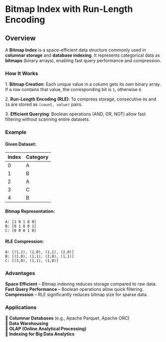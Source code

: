 # Bitmap Index with Run-Length Encoding

## Overview
A **Bitmap Index** is a space-efficient data structure commonly used in **columnar storage** and **database indexing**. It represents categorical data as **bitmaps** (binary arrays), enabling fast query performance and compression.

### How It Works
1️. **Bitmap Creation**: Each unique value in a column gets its own binary array. If a row contains that value, the corresponding bit is `1`, otherwise `0`.

2️. **Run-Length Encoding (RLE)**: To compress storage, consecutive `0`s and `1`s are stored as `(count, value)` pairs.

3️. **Efficient Querying**: Boolean operations (AND, OR, NOT) allow fast filtering without scanning entire datasets.

### Example
#### Given Dataset:
| Index | Category |
|-------|----------|
| 0     | A        |
| 1     | B        |
| 2     | A        |
| 3     | C        |
| 4     | B        |

#### Bitmap Representation:
```
A: [1 0 1 0 0]
B: [0 1 0 0 1]
C: [0 0 0 1 0]
```

#### RLE Compression:
```
A: [(1,1), (1,0), (1,1), (2,0)]
B: [(1,0), (1,1), (2,0), (1,1)]
C: [(3,0), (1,1), (1,0)]
```

### Advantages
**Space Efficient** – Bitmap indexing reduces storage compared to raw data.  
**Fast Query Performance** – Boolean operations allow quick filtering.  
**Compression** – RLE significantly reduces bitmap size for sparse data.  

### Applications
🔹 **Columnar Databases** (e.g., Apache Parquet, Apache ORC)  
🔹 **Data Warehousing**  
🔹 **OLAP (Online Analytical Processing)**  
🔹 **Indexing for Big Data Analytics**  

